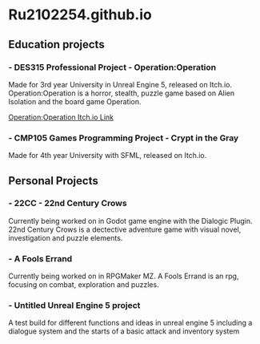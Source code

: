
# Ru2102254.github.io

## Education projects

###             - DES315 Professional Project - Operation:Operation
Made for 3rd year University in Unreal Engine 5, released on Itch.io. Operation:Operation is a horror, stealth, puzzle game based on Alien Isolation and the board game Operation.

[Operation;Operation Itch.io Link](https://kelpie-studios.itch.io/operation-operations)

### - CMP105 Games Programming Project - Crypt in the Gray
Made for 4th year University with SFML, released on Itch.io.

## Personal Projects

### - 22CC - 22nd Century Crows
Currently being worked on in Godot game engine with the Dialogic Plugin. 22nd Century Crows is a dectective adventure game with visual novel, investigation and puzzle elements.

### - A Fools Errand
Currently being worked on in RPGMaker MZ. A Fools Errand is an rpg, focusing on combat, exploration and puzzles.

### - Untitled Unreal Engine 5 project
A test build for different functions and ideas in unreal engine 5 including a dialogue system and the starts of a basic attack and inventory system
